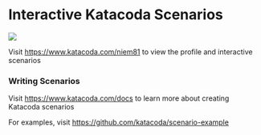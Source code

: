 # Interactive Katacoda Scenarios

[![](http://shields.katacoda.com/katacoda/niem81/count.svg)](https://www.katacoda.com/niem81 "Get your profile on Katacoda.com")

Visit https://www.katacoda.com/niem81 to view the profile and interactive scenarios

### Writing Scenarios
Visit https://www.katacoda.com/docs to learn more about creating Katacoda scenarios

For examples, visit https://github.com/katacoda/scenario-example
